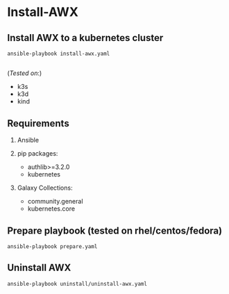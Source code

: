 # Install-AWX

## Install AWX to a kubernetes cluster


`ansible-playbook install-awx.yaml`

##


(_Tested on_:)
- k3s
- k3d
- kind

## Requirements
1. Ansible
2. pip packages: 
    - authlib>=3.2.0
    - kubernetes
    
3. Galaxy Collections:
    - community.general 
    - kubernetes.core

## Prepare playbook (tested on rhel/centos/fedora)

`ansible-playbook prepare.yaml`

## Uninstall AWX

`ansible-playbook uninstall/uninstall-awx.yaml`
